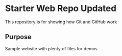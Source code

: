 # Starter Web Repo Updated

This repository is for showing how Git and GitHub work

## Purpose

Sample website with plenty of files for demos